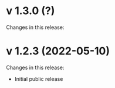 # v 1.3.0 (?)
Changes in this release:

# v 1.2.3 (2022-05-10)
Changes in this release:

- Initial public release
